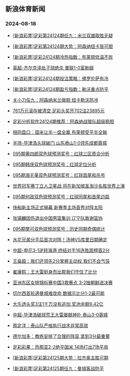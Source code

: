 ## 新浪体育新闻 
### 2024-08-18

+ [[新浪彩票]足彩第24124期任九：米兰双雄取胜无疑](https://sports.sina.com.cn/l/2024-08-17/doc-incixcsi6662559.shtml)

+ [[新浪彩票]足彩第24124期大势：阿森纳纽卡皆可胆](https://sports.sina.com.cn/l/2024-08-17/doc-incixcsi6662062.shtml)

+ [[新浪彩票]足彩24124期冷热指数：布莱顿低温不败](https://sports.sina.com.cn/l/2024-08-17/doc-incixcsq1790203.shtml)

+ [英超-齐尔克泽处子球绝杀 曼联1-0富勒姆](https://sports.sina.com.cn/g/pl/2024-08-17/doc-incixcsi6671822.shtml)

+ [[新浪彩票]足彩24124期投注策略：佛罗伦萨有冷](https://sports.sina.com.cn/l/2024-08-17/doc-incixcsn5012767.shtml)

+ [[新浪彩票]足彩24124期盈亏指数：勒沃重点防平](https://sports.sina.com.cn/l/2024-08-17/doc-incixcsn5012581.shtml)

+ [关小刀任九：阿森纳米兰做胆 纽卡勒沃防冷](https://sports.sina.com.cn/l/2024-08-17/doc-incixuqh6704882.shtml)

+ [761万元滚存被清空 足彩头奖开702注23895元](https://sports.sina.com.cn/l/2024-08-17/doc-incixcsi6660779.shtml)

+ [足彩分析软件24124期推荐：阿森纳战狼队超级稳胆](https://sports.sina.com.cn/l/2024-08-17/doc-incixcsn5013381.shtml)

+ [相同盘口：国米让半一盘全赢 布莱顿受平半全输](https://sports.sina.com.cn/l/2024-08-17/doc-incixqhc6455640.shtml)

+ [半场-毕津浩头球破门 山东泰山1-0领先成都蓉城](https://sports.sina.com.cn/china/j/2024-08-17/doc-inciyfee3264565.shtml)

+ [095期黄四郎双色球预测奖号：红球三区质合分析](https://sports.sina.com.cn/l/2024-08-17/doc-inciwhnw5429830.shtml)

+ [095期韩侠双色球预测奖号：红球定位分析](https://sports.sina.com.cn/l/2024-08-17/doc-inciwhnt7095049.shtml)

+ [095期海无量双色球预测奖号：红球首尾和杀号](https://sports.sina.com.cn/l/2024-08-17/doc-inciwhnw5429322.shtml)

+ [世界冠军赛丁立人卫冕战 将在新加坡圣淘沙名胜世界上演](https://sports.sina.com.cn/go/2024-08-17/doc-incixiyk4926904.shtml)

+ [095期何政双色球预测奖号：红球同尾和首尾边距](https://sports.sina.com.cn/l/2024-08-17/doc-inciwhny2206702.shtml)

+ [快船新主场正式揭幕 新赛季主场首秀对阵太阳](https://sports.sina.com.cn/basketball/nba/2024-08-17/doc-incixywe6599324.shtml)

+ [张镇麟因伤退出中国男篮集训 辽宁队致谢篮协](https://sports.sina.com.cn/basketball/cba/2024-08-17/doc-inciwnuw2099025.shtml)

+ [095期樊可双色球预测奖号：历史同期奇偶统计](https://sports.sina.com.cn/l/2024-08-17/doc-inciwhnt7092560.shtml)

+ [水花兄弟分手后首次对阵！汤神VS库里日期确定](https://sports.sina.com.cn/basketball/nba/2024-08-17/doc-incixywm1706191.shtml)

+ [中超-申花3-1逆转海港 终结对手16连胜距榜首2分](https://sports.sina.com.cn/china/j/2024-08-17/doc-inciymnf1492023.shtml)

+ [王燊超：我们还领先2分掌握主动权 我们不会气馁](https://sports.sina.com.cn/china/j/2024-08-17/doc-inciymmy6389557.shtml)

+ [崔康熙：王大雷挺身而出帮我们守住了比分](https://sports.sina.com.cn/china/j/2024-08-17/doc-inciymmy6390143.shtml)

+ [亚洲东区女排锦标赛中国3救赛点 3-2挫朝鲜进决赛](https://sports.sina.com.cn/others/volleyball/2024-08-17/doc-inciyfei1598930.shtml)

+ [切尔西首轮遇曼城难改命 数据示比分1-2最可能](https://sports.sina.com.cn/l/2024-08-18/doc-incivrqy0596158.shtml)

+ [大乐透头奖3注1千万没有追加 奖池余额9.42亿](https://sports.sina.com.cn/l/2024-08-17/doc-inciymnf1485986.shtml)

+ [中超-毕津浩破球荒王大雷屡献神扑 泰山3-0蓉城](https://sports.sina.com.cn/china/j/2024-08-17/doc-inciymnf1491743.shtml)

+ [周定洋：泰山队严格执行战术非常高效](https://sports.sina.com.cn/china/j/2024-08-17/doc-inciymmy6389878.shtml)

+ [德尔加多：教练安排了合理的阵容 拿到3分最重要](https://sports.sina.com.cn/china/j/2024-08-17/doc-inciymmy1160941.shtml)

+ [足彩彩果：热那亚2-2绝平国米 14场打出7场平局](https://sports.sina.com.cn/l/2024-08-18/doc-incizhrv1044830.shtml)

+ [[新浪彩票]足彩第24125期大势：拉齐奥主胜可期](https://sports.sina.com.cn/l/2024-08-18/doc-incizhrq5926987.shtml)

+ [[新浪彩票]足彩第24125期任九：曼城客战防平](https://sports.sina.com.cn/l/2024-08-18/doc-incizhrq0711367.shtml)


